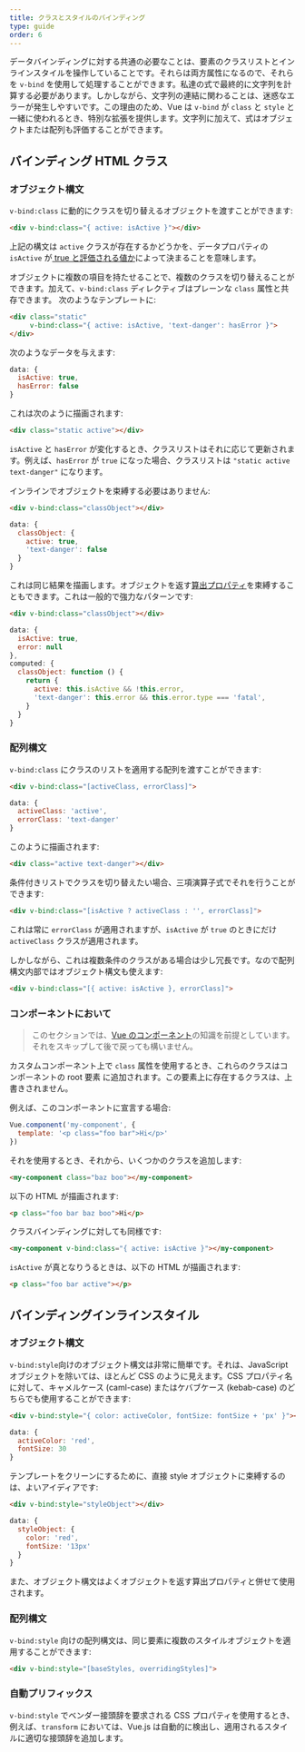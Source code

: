 ```yaml
---
title: クラスとスタイルのバインディング
type: guide
order: 6
---
```


データバインディングに対する共通の必要なことは、要素のクラスリストとインラインスタイルを操作していることです。それらは両方属性になるので、それらを `v-bind` を使用して処理することができます。私達の式で最終的に文字列を計算する必要があります。しかしながら、文字列の連結に関わることは、迷惑なエラーが発生しやすいです。この理由のため、Vue は `v-bind` が `class` と `style` と一緒に使われるとき、特別な拡張を提供します。文字列に加えて、式はオブジェクトまたは配列も評価することができます。

## バインディング HTML クラス

### オブジェクト構文

`v-bind:class` に動的にクラスを切り替えるオブジェクトを渡すことができます:

``` html
<div v-bind:class="{ active: isActive }"></div>
```

上記の構文は `active` クラスが存在するかどうかを、データプロパティの `isActive` が[ true と評価される値か](https://developer.mozilla.org/en-US/docs/Glossary/Truthy)によって決まることを意味します。

オブジェクトに複数の項目を持たせることで、複数のクラスを切り替えることができます。加えて、`v-bind:class` ディレクティブはプレーンな `class` 属性と共存できます。 次のようなテンプレートに:

``` html
<div class="static"
     v-bind:class="{ active: isActive, 'text-danger': hasError }">
</div>
```

次のようなデータを与えます:

``` js
data: {
  isActive: true,
  hasError: false
}
```

これは次のように描画されます:

``` html
<div class="static active"></div>
```

`isActive` と `hasError` が変化するとき、クラスリストはそれに応じて更新されます。例えば、`hasError` が `true` になった場合、クラスリストは `"static active text-danger"` になります。

インラインでオブジェクトを束縛する必要はありません:

``` html
<div v-bind:class="classObject"></div>
```
``` js
data: {
  classObject: {
    active: true,
    'text-danger': false
  }
}
```

これは同じ結果を描画します。オブジェクトを返す[算出プロパティ](computed.html)を束縛することもできます。これは一般的で強力なパターンです:

``` html
<div v-bind:class="classObject"></div>
```
``` js
data: {
  isActive: true,
  error: null
},
computed: {
  classObject: function () {
    return {
      active: this.isActive && !this.error,
      'text-danger': this.error && this.error.type === 'fatal',
    }
  }
}
```

### 配列構文

`v-bind:class` にクラスのリストを適用する配列を渡すことができます:

``` html
<div v-bind:class="[activeClass, errorClass]">
```
``` js
data: {
  activeClass: 'active',
  errorClass: 'text-danger'
}
```

このように描画されます:

``` html
<div class="active text-danger"></div>
```

条件付きリストでクラスを切り替えたい場合、三項演算子式でそれを行うことができます:

``` html
<div v-bind:class="[isActive ? activeClass : '', errorClass]">
```

これは常に `errorClass` が適用されますが、`isActive` が `true` のときにだけ `activeClass` クラスが適用されます。

しかしながら、これは複数条件のクラスがある場合は少し冗長です。なので配列構文内部ではオブジェクト構文も使えます:

``` html
<div v-bind:class="[{ active: isActive }, errorClass]">
```

### コンポーネントにおいて

> このセクションでは、[Vue のコンポーネント](components.html)の知識を前提としています。それをスキップして後で戻っても構いません。

カスタムコンポーネント上で `class` 属性を使用するとき、これらのクラスはコンポーネントの root 要素 に追加されます。この要素上に存在するクラスは、上書きされません。

例えば、このコンポーネントに宣言する場合:

``` js
Vue.component('my-component', {
  template: '<p class="foo bar">Hi</p>'
})
```

それを使用するとき、それから、いくつかのクラスを追加します:

``` html
<my-component class="baz boo"></my-component>
```

以下の HTML が描画されます:

``` html
<p class="foo bar baz boo">Hi</p>
```

クラスバインディングに対しても同様です:

``` html
<my-component v-bind:class="{ active: isActive }"></my-component>
```

`isActive` が真となりうるときは、以下の HTML が描画されます:

``` html
<p class="foo bar active"></p>
```

## バインディングインラインスタイル

### オブジェクト構文

`v-bind:style`向けのオブジェクト構文は非常に簡単です。それは、JavaScript オブジェクトを除いては、ほとんど CSS のように見えます。CSS プロパティ名に対して、キャメルケース (caml-case) またはケバブケース (kebab-case) のどちらでも使用することができます:

``` html
<div v-bind:style="{ color: activeColor, fontSize: fontSize + 'px' }"></div>
```
``` js
data: {
  activeColor: 'red',
  fontSize: 30
}
```

テンプレートをクリーンにするために、直接 style オブジェクトに束縛するのは、よいアイディアです:

``` html
<div v-bind:style="styleObject"></div>
```
``` js
data: {
  styleObject: {
    color: 'red',
    fontSize: '13px'
  }
}
```

また、オブジェクト構文はよくオブジェクトを返す算出プロパティと併せて使用されます。

### 配列構文

`v-bind:style` 向けの配列構文は、同じ要素に複数のスタイルオブジェクトを適用することができます:

``` html
<div v-bind:style="[baseStyles, overridingStyles]">
```

### 自動プリフィックス

`v-bind:style` でベンダー接頭辞を要求される CSS プロパティを使用するとき、例えば、`transform` においては、Vue.js は自動的に検出し、適用されるスタイルに適切な接頭辞を追加します。
